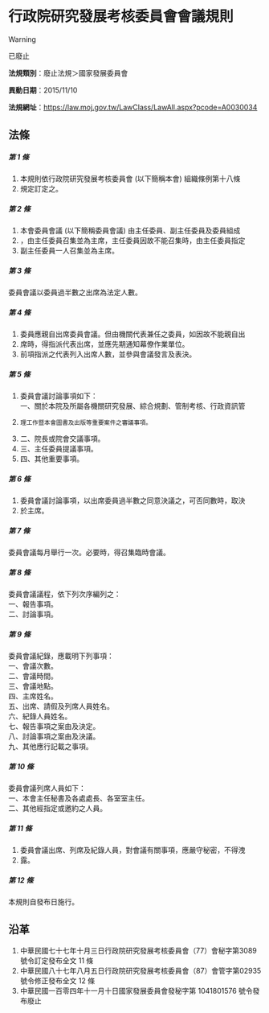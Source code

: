 # 行政院研究發展考核委員會會議規則


> [!WARNING]
> 已廢止


**法規類別**：廢止法規＞國家發展委員會

**異動日期**：2015/11/10  

**法規網址**：https://law.moj.gov.tw/LawClass/LawAll.aspx?pcode=A0030034



## 法條
##### 第 1 條
1. 本規則依行政院研究發展考核委員會 (以下簡稱本會) 組織條例第十八條
1. 規定訂定之。

##### 第 2 條
1. 本會委員會議 (以下簡稱委員會議) 由主任委員、副主任委員及委員組成
1. ，由主任委員召集並為主席，主任委員因故不能召集時，由主任委員指定
1. 副主任委員一人召集並為主席。

##### 第 3 條
委員會議以委員過半數之出席為法定人數。

##### 第 4 條
1. 委員應親自出席委員會議。但由機關代表兼任之委員，如因故不能親自出
1. 席時，得指派代表出席，並應先期通知幕僚作業單位。
1. 前項指派之代表列入出席人數，並參與會議發言及表決。

##### 第 5 條
1. 委員會議討論事項如下：  
一、關於本院及所屬各機關研究發展、綜合規劃、管制考核、行政資訊管
1.     理工作暨本會圖書及出版等重要案件之審議事項。
1. 二、院長或院會交議事項。
1. 三、主任委員提議事項。
1. 四、其他重要事項。

##### 第 6 條
1. 委員會議討論事項，以出席委員過半數之同意決議之，可否同數時，取決
1. 於主席。

##### 第 7 條
委員會議每月舉行一次。必要時，得召集臨時會議。

##### 第 8 條
委員會議議程，依下列次序編列之：  
一、報告事項。  
二、討論事項。

##### 第 9 條
委員會議紀錄，應載明下列事項：  
一、會議次數。  
二、會議時間。  
三、會議地點。  
四、主席姓名。  
五、出席、請假及列席人員姓名。  
六、紀錄人員姓名。  
七、報告事項之案由及決定。  
八、討論事項之案由及決議。  
九、其他應行記載之事項。

##### 第 10 條
委員會議列席人員如下：  
一、本會主任秘書及各處處長、各室室主任。  
二、其他經指定或邀約之人員。

##### 第 11 條
1. 委員會議出席、列席及紀錄人員，對會議有關事項，應嚴守秘密，不得洩
1. 露。

##### 第 12 條
本規則自發布日施行。

## 沿革
1. 中華民國七十七年十月三日行政院研究發展考核委員會（77）會秘字第3089  號令訂定發布全文 11 條
1. 中華民國八十七年八月五日行政院研究發展考核委員會（87）會管字第02935 號令修正發布全文 12 條
1. 中華民國一百零四年十一月十日國家發展委員會發秘字第 1041801576 號令發布廢止

